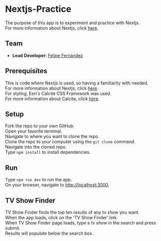 # Nextjs-Practice
The purpose of this app is to experiment and practice with Nextjs.</br>
For more information about Nextjs, click [here](https://nextjs.org/).

## Team
- **Lead Developer**: [Felipe Fernandez](https://github.com/HeyItsFelipe)

## Prerequisites
This is code where Nextjs is used, so having a familiarity with needed.</br>
For more information about Nextjs, click [here](https://nextjs.org/).</br>
For styling, Esri's Calcite CSS Framework was used.</br>
For more information about Calcite, click [here](https://esri.github.io/calcite-web/).</br>

## Setup
Fork the repo to your own GitHub.</br>
Open your favorite terminal.</br>
Navigate to where you want to clone the repo.</br>
Clone the repo to your computer using the `git clone` command.</br>
Navigate into the cloned repo.</br>
Type `npm install` to install dependencies.

## Run
Type `npm run dev` to run the app. </br>
On your browser, navigate to [http://localhost:3000](http://localhost:3000).

## TV Show Finder
TV Show Finder finds the top ten results of any tv show you want.</br>
When the app loads, click on the 'TV Show Finder' link.</br>
When TV Show Finder page loads, type a tv show in the search and press submit.</br>
Results will populate below the search box.</br>
